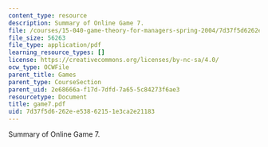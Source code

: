 ```yaml
---
content_type: resource
description: Summary of Online Game 7.
file: /courses/15-040-game-theory-for-managers-spring-2004/7d37f5d6262ee53862151e3ca2e21183_game7.pdf
file_size: 56263
file_type: application/pdf
learning_resource_types: []
license: https://creativecommons.org/licenses/by-nc-sa/4.0/
ocw_type: OCWFile
parent_title: Games
parent_type: CourseSection
parent_uid: 2e68666a-f17d-7dfd-7a65-5c84273f6ae3
resourcetype: Document
title: game7.pdf
uid: 7d37f5d6-262e-e538-6215-1e3ca2e21183
---
```

Summary of Online Game 7.